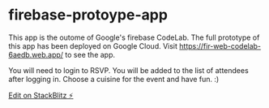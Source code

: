 # firebase-protoype-app
This app is the outome of Google's firebase CodeLab.
The full prototype of this app has been deployed on Google Cloud.
Visit https://fir-web-codelab-6aedb.web.app/ to see the app.

You will need to login to RSVP.
You will be added to the list of attendees after logging in.
Choose a cuisine for the event and have fun. :)

[Edit on StackBlitz ⚡️](https://stackblitz.com/edit/firebase-gtk-web-start-haw17s)

